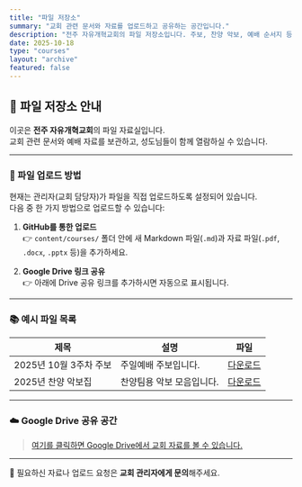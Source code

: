 ```yaml
---
title: "파일 저장소"
summary: "교회 관련 문서와 자료를 업로드하고 공유하는 공간입니다."
description: "전주 자유개혁교회의 파일 저장소입니다. 주보, 찬양 악보, 예배 순서지 등 교회 자료를 함께 나눕니다."
date: 2025-10-18
type: "courses"
layout: "archive"
featured: false
---
```


## 📁 파일 저장소 안내

이곳은 **전주 자유개혁교회**의 파일 자료실입니다.  
교회 관련 문서와 예배 자료를 보관하고, 성도님들이 함께 열람하실 수 있습니다.

---

### 🔹 파일 업로드 방법
현재는 관리자(교회 담당자)가 파일을 직접 업로드하도록 설정되어 있습니다.  
다음 중 한 가지 방법으로 업로드할 수 있습니다:

1. **GitHub를 통한 업로드**  
   👉 `content/courses/` 폴더 안에 새 Markdown 파일(`.md`)과 자료 파일(`.pdf`, `.docx`, `.pptx` 등)을 추가하세요.  

2. **Google Drive 링크 공유**  
   👉 아래에 Drive 공유 링크를 추가하시면 자동으로 표시됩니다.

---

### 📚 예시 파일 목록

| 제목 | 설명 | 파일 |
|------|------|------|
| 2025년 10월 3주차 주보 | 주일예배 주보입니다. | [다운로드](../files/2025-10-3-bulletin.pdf) |
| 2025년 찬양 악보집 | 찬양팀용 악보 모음입니다. | [다운로드](../files/2025-hymnbook.pdf) |

---

### ☁️ Google Drive 공유 공간
> [여기를 클릭하면 Google Drive에서 교회 자료를 볼 수 있습니다.](https://drive.google.com/drive/folders/예시링크)

---

🙏 필요하신 자료나 업로드 요청은 **교회 관리자에게 문의**해주세요.
